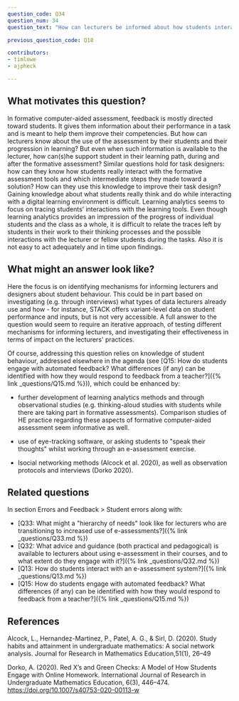 ```yaml
---
question_code: Q34
question_num: 34
question_text: "How can lecturers be informed about how students interact with e-assessment tasks, and so help lecturers act upon these findings in an effective way?" 

previous_question_code: Q18

contributors: 
- timlowe
- ajpheck

---
```





## What motivates this question?

In formative computer-aided assessment, feedback is mostly directed toward students. It gives them information about their performance in a task and is meant to help them improve their competencies. But how can lecturers know about the use of the assessment by their students and their progression in learning? But even when such information is available to the lecturer, how can(s)he support student in their learning path, during and after the formative assessment?   Similar questions hold for task designers: how can they know how students really interact with the  formative assessment tools and which intermediate steps they made toward a solution? How can they use this knowledge to improve their task design?   Gaining knowledge about what students really think and do while interacting with a digital learning environment is difficult. Learning analytics seems to focus on tracing students’ interactions with the learning tools. Even though learning analytics provides an impression of the progress of individual students and the class as a whole, it is difficult to relate the traces left by students in their work to their thinking processes and the possible interactions with the lecturer or fellow students during the tasks. Also it is not easy to act adequately and in time upon findings.

## What might an answer look like?

Here the focus is on identifying mechanisms for informing lecturers and designers about student behaviour. This could be in part based on investigating (e.g. through interviews) what types of data lecturers already use and how - for instance, STACK offers variant-level data on student performance and inputs, but is not very accessible. A full answer to the question would seem to require an iterative approach, of testing different mechanisms for informing lecturers, and investigating their effectiveness in terms of impact on the lecturers' practices.

Of course, addressing this question relies on knowledge of student behaviour, addressed elsewhere in the agenda (see [Q15: How do students engage with automated feedback? What differences (if any) can be identified with how they would respond to feedback from a teacher?]({% link _questions/Q15.md %})), which could be enhanced by:

- further development of learning analytics methods and through observational studies (e.g. thinking-aloud studies with students while there are taking part in formative assessments). Comparison studies of HE practice regarding these aspects of formative computer-aided assessment seem informative as well.

- use of eye-tracking software, or asking students to "speak their thoughts" whilst working through an e-assessment exercise.

- Isocial networking methods (Alcock et al. 2020), as well as observation protocols and interviews (Dorko 2020).

## Related questions

In section Errors and Feedback > Student errors along with:

- [Q33: What might a "hierarchy of needs" look like for  lecturers who are transitioning to increased use of e-assessments?]({% link _questions/Q33.md %})
- [Q32: What advice and guidance (both practical and pedagogical) is available to  lecturers about using e-assessment in their courses, and to what extent do they engage with it?]({% link _questions/Q32.md %})
- [Q13: How do students interact with an e-assessment system?]({% link _questions/Q13.md %}) 
- [Q15: How do students engage with automated feedback? What differences (if any) can be identified with how they would respond to feedback from a teacher?]({% link _questions/Q15.md %})

## References

<div class="reference_list" markdown="1">

Alcock, L., Hernandez-Martinez, P., Patel, A. G., & Sirl, D. (2020). Study habits and attainment in undergraduate mathematics: A social network analysis. Journal for Research in Mathematics Education,51(1), 26–49

Dorko, A. (2020). Red X’s and Green Checks: A Model of How Students Engage with Online Homework. International Journal of Research in Undergraduate Mathematics Education, 6(3), 446–474. <https://doi.org/10.1007/s40753-020-00113-w>

</div>

